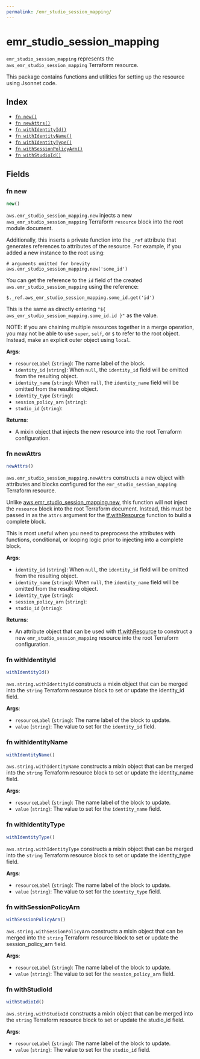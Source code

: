 ```yaml
---
permalink: /emr_studio_session_mapping/
---
```


# emr_studio_session_mapping

`emr_studio_session_mapping` represents the `aws_emr_studio_session_mapping` Terraform resource.



This package contains functions and utilities for setting up the resource using Jsonnet code.


## Index

* [`fn new()`](#fn-new)
* [`fn newAttrs()`](#fn-newattrs)
* [`fn withIdentityId()`](#fn-withidentityid)
* [`fn withIdentityName()`](#fn-withidentityname)
* [`fn withIdentityType()`](#fn-withidentitytype)
* [`fn withSessionPolicyArn()`](#fn-withsessionpolicyarn)
* [`fn withStudioId()`](#fn-withstudioid)

## Fields

### fn new

```ts
new()
```


`aws.emr_studio_session_mapping.new` injects a new `aws_emr_studio_session_mapping` Terraform `resource`
block into the root module document.

Additionally, this inserts a private function into the `_ref` attribute that generates references to attributes of the
resource. For example, if you added a new instance to the root using:

    # arguments omitted for brevity
    aws.emr_studio_session_mapping.new('some_id')

You can get the reference to the `id` field of the created `aws.emr_studio_session_mapping` using the reference:

    $._ref.aws_emr_studio_session_mapping.some_id.get('id')

This is the same as directly entering `"${ aws_emr_studio_session_mapping.some_id.id }"` as the value.

NOTE: if you are chaining multiple resources together in a merge operation, you may not be able to use `super`, `self`,
or `$` to refer to the root object. Instead, make an explicit outer object using `local`.

**Args**:
  - `resourceLabel` (`string`): The name label of the block.
  - `identity_id` (`string`):  When `null`, the `identity_id` field will be omitted from the resulting object.
  - `identity_name` (`string`):  When `null`, the `identity_name` field will be omitted from the resulting object.
  - `identity_type` (`string`): 
  - `session_policy_arn` (`string`): 
  - `studio_id` (`string`): 

**Returns**:
- A mixin object that injects the new resource into the root Terraform configuration.


### fn newAttrs

```ts
newAttrs()
```


`aws.emr_studio_session_mapping.newAttrs` constructs a new object with attributes and blocks configured for the `emr_studio_session_mapping`
Terraform resource.

Unlike [aws.emr_studio_session_mapping.new](#fn-emrstudiosessionmappingnew), this function will not inject the `resource`
block into the root Terraform document. Instead, this must be passed in as the `attrs` argument for the
[tf.withResource](https://github.com/tf-libsonnet/core/tree/main/docs#fn-withresource) function to build a complete block.

This is most useful when you need to preprocess the attributes with functions, conditional, or looping logic prior to
injecting into a complete block.

**Args**:
  - `identity_id` (`string`):  When `null`, the `identity_id` field will be omitted from the resulting object.
  - `identity_name` (`string`):  When `null`, the `identity_name` field will be omitted from the resulting object.
  - `identity_type` (`string`): 
  - `session_policy_arn` (`string`): 
  - `studio_id` (`string`): 

**Returns**:
  - An attribute object that can be used with [tf.withResource](https://github.com/tf-libsonnet/core/tree/main/docs#fn-withresource) to construct a new `emr_studio_session_mapping` resource into the root Terraform configuration.


### fn withIdentityId

```ts
withIdentityId()
```

`aws.string.withIdentityId` constructs a mixin object that can be merged into the `string`
Terraform resource block to set or update the identity_id field.



**Args**:
  - `resourceLabel` (`string`): The name label of the block to update.
  - `value` (`string`): The value to set for the `identity_id` field.


### fn withIdentityName

```ts
withIdentityName()
```

`aws.string.withIdentityName` constructs a mixin object that can be merged into the `string`
Terraform resource block to set or update the identity_name field.



**Args**:
  - `resourceLabel` (`string`): The name label of the block to update.
  - `value` (`string`): The value to set for the `identity_name` field.


### fn withIdentityType

```ts
withIdentityType()
```

`aws.string.withIdentityType` constructs a mixin object that can be merged into the `string`
Terraform resource block to set or update the identity_type field.



**Args**:
  - `resourceLabel` (`string`): The name label of the block to update.
  - `value` (`string`): The value to set for the `identity_type` field.


### fn withSessionPolicyArn

```ts
withSessionPolicyArn()
```

`aws.string.withSessionPolicyArn` constructs a mixin object that can be merged into the `string`
Terraform resource block to set or update the session_policy_arn field.



**Args**:
  - `resourceLabel` (`string`): The name label of the block to update.
  - `value` (`string`): The value to set for the `session_policy_arn` field.


### fn withStudioId

```ts
withStudioId()
```

`aws.string.withStudioId` constructs a mixin object that can be merged into the `string`
Terraform resource block to set or update the studio_id field.



**Args**:
  - `resourceLabel` (`string`): The name label of the block to update.
  - `value` (`string`): The value to set for the `studio_id` field.
